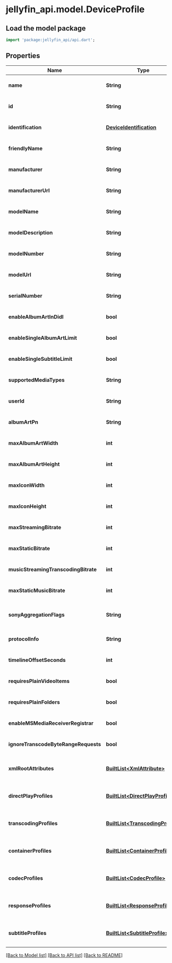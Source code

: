 # jellyfin_api.model.DeviceProfile

## Load the model package
```dart
import 'package:jellyfin_api/api.dart';
```

## Properties
Name | Type | Description | Notes
------------ | ------------- | ------------- | -------------
**name** | **String** | Gets or sets the name of this device profile. | [optional] [default to null]
**id** | **String** | Gets or sets the Id. | [optional] [default to null]
**identification** | [**DeviceIdentification**](DeviceIdentification.md) | Gets or sets the Identification. | [optional] [default to null]
**friendlyName** | **String** | Gets or sets the friendly name of the device profile, which can be shown to users. | [optional] [default to null]
**manufacturer** | **String** | Gets or sets the manufacturer of the device which this profile represents. | [optional] [default to null]
**manufacturerUrl** | **String** | Gets or sets an url for the manufacturer of the device which this profile represents. | [optional] [default to null]
**modelName** | **String** | Gets or sets the model name of the device which this profile represents. | [optional] [default to null]
**modelDescription** | **String** | Gets or sets the model description of the device which this profile represents. | [optional] [default to null]
**modelNumber** | **String** | Gets or sets the model number of the device which this profile represents. | [optional] [default to null]
**modelUrl** | **String** | Gets or sets the ModelUrl. | [optional] [default to null]
**serialNumber** | **String** | Gets or sets the serial number of the device which this profile represents. | [optional] [default to null]
**enableAlbumArtInDidl** | **bool** | Gets or sets a value indicating whether EnableAlbumArtInDidl. | [optional] [default to false]
**enableSingleAlbumArtLimit** | **bool** | Gets or sets a value indicating whether EnableSingleAlbumArtLimit. | [optional] [default to false]
**enableSingleSubtitleLimit** | **bool** | Gets or sets a value indicating whether EnableSingleSubtitleLimit. | [optional] [default to false]
**supportedMediaTypes** | **String** | Gets or sets the SupportedMediaTypes. | [optional] [default to null]
**userId** | **String** | Gets or sets the UserId. | [optional] [default to null]
**albumArtPn** | **String** | Gets or sets the AlbumArtPn. | [optional] [default to null]
**maxAlbumArtWidth** | **int** | Gets or sets the MaxAlbumArtWidth. | [optional] [default to null]
**maxAlbumArtHeight** | **int** | Gets or sets the MaxAlbumArtHeight. | [optional] [default to null]
**maxIconWidth** | **int** | Gets or sets the maximum allowed width of embedded icons. | [optional] [default to null]
**maxIconHeight** | **int** | Gets or sets the maximum allowed height of embedded icons. | [optional] [default to null]
**maxStreamingBitrate** | **int** | Gets or sets the maximum allowed bitrate for all streamed content. | [optional] [default to null]
**maxStaticBitrate** | **int** | Gets or sets the maximum allowed bitrate for statically streamed content (&#x3D; direct played files). | [optional] [default to null]
**musicStreamingTranscodingBitrate** | **int** | Gets or sets the maximum allowed bitrate for transcoded music streams. | [optional] [default to null]
**maxStaticMusicBitrate** | **int** | Gets or sets the maximum allowed bitrate for statically streamed (&#x3D; direct played) music files. | [optional] [default to null]
**sonyAggregationFlags** | **String** | Gets or sets the content of the aggregationFlags element in the urn:schemas-sonycom:av namespace. | [optional] [default to null]
**protocolInfo** | **String** | Gets or sets the ProtocolInfo. | [optional] [default to null]
**timelineOffsetSeconds** | **int** | Gets or sets the TimelineOffsetSeconds. | [optional] [default to 0]
**requiresPlainVideoItems** | **bool** | Gets or sets a value indicating whether RequiresPlainVideoItems. | [optional] [default to false]
**requiresPlainFolders** | **bool** | Gets or sets a value indicating whether RequiresPlainFolders. | [optional] [default to false]
**enableMSMediaReceiverRegistrar** | **bool** | Gets or sets a value indicating whether EnableMSMediaReceiverRegistrar. | [optional] [default to false]
**ignoreTranscodeByteRangeRequests** | **bool** | Gets or sets a value indicating whether IgnoreTranscodeByteRangeRequests. | [optional] [default to false]
**xmlRootAttributes** | [**BuiltList&lt;XmlAttribute&gt;**](XmlAttribute.md) | Gets or sets the XmlRootAttributes. | [optional] [default to const []]
**directPlayProfiles** | [**BuiltList&lt;DirectPlayProfile&gt;**](DirectPlayProfile.md) | Gets or sets the direct play profiles. | [optional] [default to const []]
**transcodingProfiles** | [**BuiltList&lt;TranscodingProfile&gt;**](TranscodingProfile.md) | Gets or sets the transcoding profiles. | [optional] [default to const []]
**containerProfiles** | [**BuiltList&lt;ContainerProfile&gt;**](ContainerProfile.md) | Gets or sets the container profiles. | [optional] [default to const []]
**codecProfiles** | [**BuiltList&lt;CodecProfile&gt;**](CodecProfile.md) | Gets or sets the codec profiles. | [optional] [default to const []]
**responseProfiles** | [**BuiltList&lt;ResponseProfile&gt;**](ResponseProfile.md) | Gets or sets the ResponseProfiles. | [optional] [default to const []]
**subtitleProfiles** | [**BuiltList&lt;SubtitleProfile&gt;**](SubtitleProfile.md) | Gets or sets the subtitle profiles. | [optional] [default to const []]

[[Back to Model list]](../README.md#documentation-for-models) [[Back to API list]](../README.md#documentation-for-api-endpoints) [[Back to README]](../README.md)


